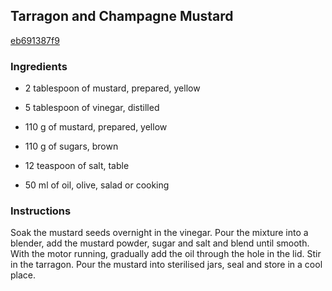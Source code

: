 ## Tarragon and Champagne Mustard

[eb691387f9](http://www.food.com/recipe/tarragon-and-champagne-mustard-424301)

### Ingredients

 - 2 tablespoon of mustard, prepared, yellow

 - 5 tablespoon of vinegar, distilled

 - 110 g of mustard, prepared, yellow

 - 110 g of sugars, brown

 - 12 teaspoon of salt, table

 - 50 ml of oil, olive, salad or cooking

### Instructions

Soak the mustard seeds overnight in the vinegar. Pour the mixture into a blender, add the mustard powder, sugar and salt and blend until smooth. With the motor running, gradually add the oil through the hole in the lid. Stir in the tarragon. Pour the mustard into sterilised jars, seal and store in a cool place.